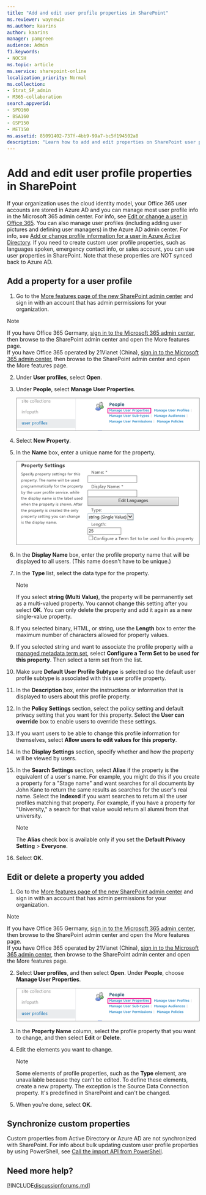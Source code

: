```yaml
---
title: "Add and edit user profile properties in SharePoint"
ms.reviewer: waynewin
ms.author: kaarins
author: kaarins
manager: pamgreen
audience: Admin
f1.keywords:
- NOCSH
ms.topic: article
ms.service: sharepoint-online
localization_priority: Normal
ms.collection:  
- Strat_SP_admin
- M365-collaboration
search.appverid:
- SPO160
- BSA160
- GSP150
- MET150
ms.assetid: 85091402-737f-4bb9-99a7-bc5f194502a8
description: "Learn how to add and edit properties on SharePoint user profiles that are configured from information that your organization supplies to the Office 365 directory service."
---
```


# Add and edit user profile properties in SharePoint

If your organization uses the cloud identity model, your Office 365 user accounts are stored in Azure AD and you can manage most user profile info in the Microsoft 365 admin center. For info, see [Edit or change a user in Office 365](/office365/admin/add-users/change-a-user-name-and-email-address). You can also manage user profiles (including adding user pictures and defining user managers) in the Azure AD admin center. For info, see [Add or change profile information for a user in Azure Active Directory](https://go.microsoft.com/fwlink/?linkid=864809). If you need to create custom user profile properties, such as languages spoken, emergency contact info, or sales account, you can use user properties in SharePoint. Note that these properties are NOT synced back to Azure AD.
  
## Add a property for a user profile
<a name="__top"> </a>

1. Go to the [More features page of the new SharePoint admin center](https://admin.microsoft.com/sharepoint?page=classicfeatures&modern=true) and sign in with an account that has admin permissions for your organization.

>[!NOTE]
>If you have Office 365 Germany, [sign in to the Microsoft 365 admin center](https://go.microsoft.com/fwlink/p/?linkid=848041), then browse to the SharePoint admin center and open the More features page. <br>If you have Office 365 operated by 21Vianet (China), [sign in to the Microsoft 365 admin center](https://go.microsoft.com/fwlink/p/?linkid=850627), then browse to the SharePoint admin center and open the More features page.

2. Under **User profiles**, select **Open**.

3. Under **People**, select **Manage User Properties**.

    ![Manage User Properties link under Admin user profiles.](media/ab8985da-a2f9-4839-b4a2-f0feeb379f31.png)
  
4. Select **New Property**.

5. In the **Name** box, enter a unique name for the property.

    ![Property settings under User Profile in Admin](media/b18946ee-7db7-4587-9f0b-2ea1d892415f.png)
  
6. In the **Display Name** box, enter the profile property name that will be displayed to all users. (This name doesn't have to be unique.)

7. In the **Type** list, select the data type for the property.

    > [!NOTE]
    >  If you select **string (Multi Value)**, the property will be permanently set as a multi-valued property. You cannot change this setting after you select **OK**. You can only delete the property and add it again as a new single-value property.
  
8. If you selected binary, HTML, or string, use the **Length** box to enter the maximum number of characters allowed for property values.

9. If you selected string and want to associate the profile property with a [managed metadata term set](managed-metadata.md), select **Configure a Term Set to be used for this property**. Then select a term set from the list.

10. Make sure **Default User Profile Subtype** is selected so the default user profile subtype is associated with this user profile property.

11. In the **Description** box, enter the instructions or information that is displayed to users about this profile property.

12. In the **Policy Settings** section, select the policy setting and default privacy setting that you want for this property. Select the **User can override** box to enable users to override these settings.

13. If you want users to be able to change this profile information for themselves, select **Allow users to edit values for this property**.

14. In the **Display Settings** section, specify whether and how the property will be viewed by users.

15. In the **Search Settings** section, select **Alias** if the property is the equivalent of a user's name. For example, you might do this if you create a property for a "Stage name" and want searches for all documents by John Kane to return the same results as searches for the user's real name. Select the **Indexed** if you want searches to return all the user profiles matching that property. For example, if you have a property for "University," a search for that value would return all alumni from that university.

    > [!NOTE]
    >  The **Alias** check box is available only if you set the **Default Privacy Setting** \> **Everyone**.
  
16. Select **OK**.

## Edit or delete a property you added
<a name="__top"> </a>

1. Go to the [More features page of the new SharePoint admin center](https://admin.microsoft.com/sharepoint?page=classicfeatures&modern=true) and sign in with an account that has admin permissions for your organization.

>[!NOTE]
>If you have Office 365 Germany, [sign in to the Microsoft 365 admin center](https://go.microsoft.com/fwlink/p/?linkid=848041), then browse to the SharePoint admin center and open the More features page. <br>If you have Office 365 operated by 21Vianet (China), [sign in to the Microsoft 365 admin center](https://go.microsoft.com/fwlink/p/?linkid=850627), then browse to the SharePoint admin center and open the More features page.
    
2. Select **User profiles**, and then select **Open**. Under **People**, choose **Manage User Properties**.
    
    ![Manage User Properties link under Admin user profiles.](media/ab8985da-a2f9-4839-b4a2-f0feeb379f31.png)
  
3. In the **Property Name** column, select the profile property that you want to change, and then select **Edit** or **Delete**.
    
4. Edit the elements you want to change.
    
    > [!NOTE]
    >  Some elements of profile properties, such as the **Type** element, are unavailable because they can't be edited. To define these elements, create a new property. The exception is the Source Data Connection property. It's predefined in SharePoint and can't be changed.
  
5. When you're done, select **OK**.
    
 ## Synchronize custom properties
<a name="__top"> </a>

Custom properties from Active Directory or Azure AD are not synchronized with SharePoint. For info about bulk updating custom user profile properties by using PowerShell, see [Call the import API from PowerShell](/sharepoint/dev/solution-guidance/bulk-user-profile-update-api-for-sharepoint-online#call-the-import-api-from-powershell).

## Need more help?

[!INCLUDE[discussionforums.md](includes/discussionforums.md)]
